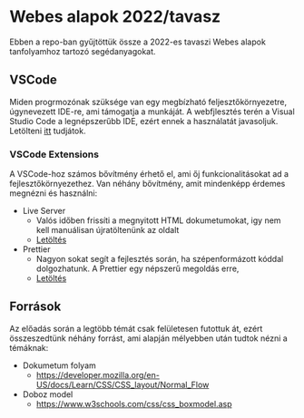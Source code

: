 # Webes alapok 2022/tavasz

Ebben a repo-ban gyűjtöttük össze a 2022-es tavaszi Webes alapok tanfolyamhoz tartozó segédanyagokat.

## VSCode
Miden progrmozónak szüksége van egy megbízható feljesztőkörnyezetre, úgynevezett IDE-re, ami támogatja a munkáját.
A webfjlesztés terén a Visual Studio Code a legnépszerűbb IDE, ezért ennek a használatát javasoljuk.
Letölteni [itt](https://code.visualstudio.com) tudjátok.

### VSCode Extensions
A VSCode-hoz számos bővítmény érhető el, ami őj funkcionalitásokat ad a fejlesztőkörnyezethez. Van néhány bővítmény, amit mindenképp érdemes megnézni és használni:

- Live Server
  - Valós időben frissíti a megnyitott HTML dokumetumokat, igy nem kell manuálisan újratöltenünk az oldalt
  - [Letöltés](https://marketplace.visualstudio.com/items?itemName=ritwickdey.LiveServer)
- Prettier
  - Nagyon sokat segít a fejlesztés során, ha szépenformázott kóddal dolgozhatunk. A Prettier egy népszerű megoldás erre,
  - [Letöltés](https://marketplace.visualstudio.com/items?itemName=esbenp.prettier-vscode)

## Források
Az előadás során a legtöbb témát csak felületesen futottuk át, ezért összeszedtünk néhány forrást, ami alapján mélyebben után tudtok nézni a témáknak:

- Dokumetum folyam
  - https://developer.mozilla.org/en-US/docs/Learn/CSS/CSS_layout/Normal_Flow
- Doboz model
  - https://www.w3schools.com/css/css_boxmodel.asp